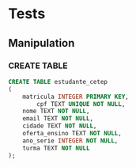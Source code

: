 # Tests

## Manipulation

### CREATE TABLE

```sql
CREATE TABLE estudante_cetep
(
  	matricula INTEGER PRIMARY KEY,
		cpf TEXT UNIQUE NOT NULL,
  	nome TEXT NOT NULL,
  	email TEXT NOT NULL,
  	cidade TEXT NOT NULL,
  	oferta_ensino TEXT NOT NULL,
  	ano_serie INTEGER NOT NULL,
  	turma TEXT NOT NULL
);
```
